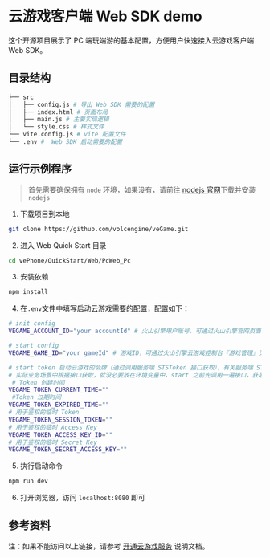# 云游戏客户端 Web SDK demo

这个开源项目展示了 PC 端玩端游的基本配置，方便用户快速接入云游戏客户端 Web SDK。

## 目录结构

```bash
├── src
│   ├── config.js # 导出 Web SDK 需要的配置
│   ├── index.html # 页面布局
│   ├── main.js # 主要实现逻辑
│   └── style.css # 样式文件
└── vite.config.js # vite 配置文件
└── .env #  Web SDK 启动需要的配置
```

## 运行示例程序

> 首先需要确保拥有 `node` 环境，如果没有，请前往 [nodejs 官网](https://nodejs.org/zh-cn/download)下载并安装 `nodejs`

1. 下载项目到本地

```bash
git clone https://github.com/volcengine/veGame.git
```

2. 进入 Web Quick Start 目录

```bash
cd vePhone/QuickStart/Web/PcWeb_Pc
```

3. 安装依赖

```bash
npm install
```

4. 在`.env`文件中填写启动云游戏需要的配置，配置如下：

```bash
# init config
VEGAME_ACCOUNT_ID="your accountId" # 火山引擎用户账号，可通过火山引擎官网页面右上角 用户 > 账号管理 > 主账号信息 获取

# start config
VEGAME_GAME_ID="your gameId" # 游戏ID，可通过火山引擎云游戏控制台『游戏管理』页面获取，例如：1428112352161312345

# start token 启动云游戏的令牌（通过调用服务端 STSToken 接口获取），有关服务端 STSToken 接口的详细信息，参考 [签发临时 Token](https://www.volcengine.com/docs/6512/75588)
# 实际业务场景中根据接口获取，就没必要放在环境变量中，start 之前先调用一遍接口，获取 token 即可
 # Token 创建时间
VEGAME_TOKEN_CURRENT_TIME=""
 #Token 过期时间
VEGAME_TOKEN_EXPIRED_TIME=""
# 用于鉴权的临时 Token
VEGAME_TOKEN_SESSION_TOKEN=""
# 用于鉴权的临时 Access Key
VEGAME_TOKEN_ACCESS_KEY_ID=""
# 用于鉴权的临时 Secret Key
VEGAME_TOKEN_SECRET_ACCESS_KEY=""
```

5. 执行启动命令

```bash
npm run dev
```

6. 打开浏览器，访问 `localhost:8080` 即可

## 参考资料

注：如果不能访问以上链接，请参考 [开通云游戏服务](https://www.volcengine.com/docs/6512/75577) 说明文档。

